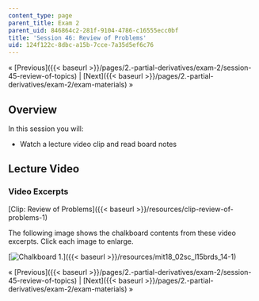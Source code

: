 ```yaml
---
content_type: page
parent_title: Exam 2
parent_uid: 846864c2-281f-9104-4786-c16555ecc0bf
title: 'Session 46: Review of Problems'
uid: 124f122c-8dbc-a15b-7cce-7a35d5ef6c76
---
```


« [Previous]({{< baseurl >}}/pages/2.-partial-derivatives/exam-2/session-45-review-of-topics) | [Next]({{< baseurl >}}/pages/2.-partial-derivatives/exam-2/exam-materials) »

Overview
--------

In this session you will:

*   Watch a lecture video clip and read board notes

Lecture Video
-------------

### Video Excerpts

[Clip: Review of Problems]({{< baseurl >}}/resources/clip-review-of-problems-1)

The following image shows the chalkboard contents from these video excerpts. Click each image to enlarge.

[![Chalkboard 1.](BASEURL_PLACEHOLDER/resources/mit18_02sc_l15brds_14a-1)]({{< baseurl >}}/resources/mit18_02sc_l15brds_14-1)

« [Previous]({{< baseurl >}}/pages/2.-partial-derivatives/exam-2/session-45-review-of-topics) | [Next]({{< baseurl >}}/pages/2.-partial-derivatives/exam-2/exam-materials) »